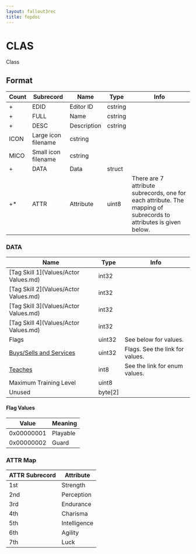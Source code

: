 ```yaml
---
layout: fallout3rec
title: fopdoc
---
```

CLAS
====

Class

## Format

Count | Subrecord | Name | Type | Info
------|-------|------|------|-----
+ | EDID | Editor ID | cstring |
+ | FULL | Name | cstring |
+ | DESC | Description | cstring |
 | ICON | Large icon filename | cstring |
 | MICO | Small icon filename | cstring |
+ | DATA | Data | struct |
+* | ATTR | Attribute | uint8 | There are 7 attribute subrecords, one for each attribute. The mapping of subrecords to attributes is given below.

### DATA

Name | Type | Info
-----|------|-----
[Tag Skill 1](Values/Actor Values.md) | int32 |
[Tag Skill 2](Values/Actor Values.md) | int32 |
[Tag Skill 3](Values/Actor Values.md) | int32 |
[Tag Skill 4](Values/Actor Values.md) | int32 |
Flags | uint32 | See below for values.
[Buys/Sells and Services](Values/Services.md) | uint32 | Flags. See the link for values.
[Teaches](Values/Skills.md) | int8 | See the link for enum values.
Maximum Training Level | uint8 |
Unused | byte[2] |

#### Flag Values

Value | Meaning
------|--------
0x00000001 | Playable
0x00000002 | Guard

### ATTR Map

ATTR Subrecord | Attribute
-----------|----------
1st | Strength
2nd | Perception
3rd | Endurance
4th | Charisma
5th | Intelligence
6th | Agility
7th | Luck
